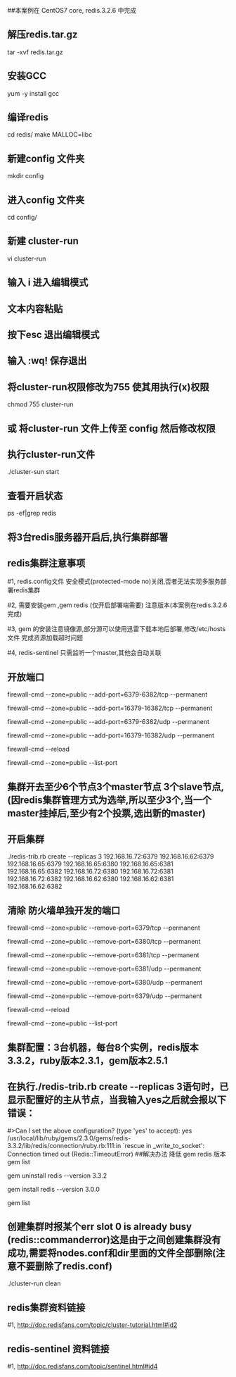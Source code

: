 ﻿##本案例在 CentOS7 core, redis.3.2.6 中完成
## 解压redis.tar.gz
tar -xvf redis.tar.gz
## 安装GCC
yum -y install gcc
## 编译redis 
cd redis/
make MALLOC=libc
## 新建config 文件夹
mkdir config
## 进入config 文件夹
cd config/
## 新建 cluster-run 
vi cluster-run
## 输入 i 进入编辑模式
## 文本内容粘贴
## 按下esc 退出编辑模式
## 输入 :wq! 保存退出
## 将cluster-run权限修改为755 使其用执行(x)权限
chmod 755 cluster-run 
## 或 将cluster-run 文件上传至 config 然后修改权限
## 执行cluster-run文件
./cluster-sun start
##  查看开启状态
ps -ef|grep redis

## 将3台redis服务器开启后,执行集群部署
## redis集群注意事项
 #1, redis.config文件 安全模式(protected-mode no)关闭,否者无法实现多服务部署redis集群
 
 #2, 需要安装gem ,gem redis (仅开启部署端需要) 注意版本(本案例在redis.3.2.6完成) 
 
 #3, gem 的安装注意镜像源,部分源可以使用迅雷下载本地后部署,修改/etc/hosts文件 完成资源加载超时问题
 
 #4, redis-sentinel 只需监听一个master,其他会自动关联

## 开放端口
firewall-cmd --zone=public --add-port=6379-6382/tcp --permanent

firewall-cmd --zone=public --add-port=16379-16382/tcp --permanent

firewall-cmd --zone=public --add-port=6379-6382/udp --permanent

firewall-cmd --zone=public --add-port=16379-16382/udp --permanent

firewall-cmd --reload

firewall-cmd --zone=public --list-port

## 集群开去至少6个节点3个master节点 3个slave节点,(因redis集群管理方式为选举,所以至少3个,当一个master挂掉后,至少有2个投票,选出新的master)
## 开启集群
./redis-trib.rb create --replicas 3 192.168.16.72:6379 192.168.16.62:6379 192.168.16.65:6379 192.168.16.65:6380 192.168.16.65:6381 192.168.16.65:6382 192.168.16.72:6380 192.168.16.72:6381 192.168.16.72:6382 192.168.16.62:6380 192.168.16.62:6381 192.168.16.62:6382

## 清除 防火墙单独开发的端口
firewall-cmd --zone=public --remove-port=6379/tcp --permanent

firewall-cmd --zone=public --remove-port=6380/tcp --permanent

firewall-cmd --zone=public --remove-port=6381/tcp --permanent

firewall-cmd --zone=public --remove-port=6381/udp --permanent

firewall-cmd --zone=public --remove-port=6380/udp --permanent

firewall-cmd --zone=public --remove-port=6379/udp --permanent

firewall-cmd --reload

firewall-cmd --zone=public --list-port



## 集群配置：3台机器，每台8个实例，redis版本3.3.2，ruby版本2.3.1，gem版本2.5.1
## 在执行./redis-trib.rb  create --replicas 3语句时，已显示配置好的主从节点，当我输入yes之后就会报以下错误：
 #>Can I set the above configuration? (type 'yes' to accept): yes /usr/local/lib/ruby/gems/2.3.0/gems/redis-3.3.2/lib/redis/connection/ruby.rb:111:in `rescue in _write_to_socket': Connection timed out (Redis::TimeoutError)
##解决办法 降低 gem redis 版本
gem list

gem uninstall redis --version 3.3.2

gem install redis --version 3.0.0

gem list



## 创建集群时报某个err slot 0 is already busy (redis::commanderror)这是由于之间创建集群没有成功,需要将nodes.conf和dir里面的文件全部删除(注意不要删除了redis.conf)
./cluster-run clean


## redis集群资料链接
 #1, http://doc.redisfans.com/topic/cluster-tutorial.html#id2
## redis-sentinel 资料链接
 #1, http://doc.redisfans.com/topic/sentinel.html#id4
